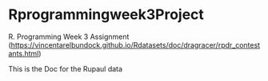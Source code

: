# Rprogrammingweek3Project
R. Programming Week 3 Assignment
(https://vincentarelbundock.github.io/Rdatasets/doc/dragracer/rpdr_contestants.html)

This is the Doc for the Rupaul data
